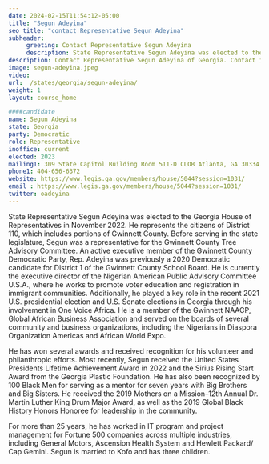 ```yaml
---
date: 2024-02-15T11:54:12-05:00
title: "Segun Adeyina"
seo_title: "contact Representative Segun Adeyina"
subheader:
     greeting: Contact Representative Segun Adeyina
     description: State Representative Segun Adeyina was elected to the Georgia House of Representatives in November 2022. He represents the citizens of District 110, which includes portions of Gwinnett County.
description: Contact Representative Segun Adeyina of Georgia. Contact information for Segun Adeyina includes email address, phone number, and mailing address.
image: segun-adeyina.jpeg
video:
url:  /states/georgia/segun-adeyina/
weight: 1
layout: course_home

####candidate
name: Segun Adeyina
state: Georgia
party: Democratic
role: Representative
inoffice: current
elected: 2023
mailing1: 309 State Capitol Building Room 511-D CLOB Atlanta, GA 30334
phone1: 404-656-6372
website: https://www.legis.ga.gov/members/house/5044?session=1031/
email : https://www.legis.ga.gov/members/house/5044?session=1031/
twitter: oadeyina
---
```


State Representative Segun Adeyina was elected to the Georgia House of Representatives in November 2022. He represents the citizens of District 110, which includes portions of Gwinnett County. Before serving in the state legislature, Segun was a representative for the Gwinnett County Tree Advisory Committee. An active executive member of the Gwinnett County Democratic Party, Rep. Adeyina was previously a 2020 Democratic candidate for District 1 of the Gwinnett County School Board. He is currently the executive director of the Nigerian American Public Advisory Committee U.S.A., where he works to promote voter education and registration in immigrant communities. Additionally, he played a key role in the recent 2021 U.S. presidential election and U.S. Senate elections in Georgia through his involvement in One Voice Africa. He is a member of the Gwinnett NAACP, Global African Business Association and served on the boards of several community and business organizations, including the Nigerians in Diaspora Organization Americas and African World Expo.

He has won several awards and received recognition for his volunteer and philanthropic efforts. Most recently, Segun received the United States Presidents Lifetime Achievement Award in 2022 and the Sirius Rising Start Award from the Georgia Plastic Foundation. He has also been recognized by 100 Black Men for serving as a mentor for seven years with Big Brothers and Big Sisters. He received the 2019 Mothers on a Mission–12th Annual Dr. Martin Luther King Drum Major Award, as well as the 2019 Global Black History Honors Honoree for leadership in the community.

For more than 25 years, he has worked in IT program and project management for Fortune 500 companies across multiple industries, including General Motors, Ascension Health System and Hewlett Packard/ Cap Gemini. Segun is married to Kofo and has three children.
